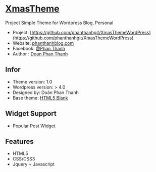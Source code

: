 # [XmasTheme](https://phanthanhblog.com)

Project Simple Theme for Wordpress Blog, Personal

* Project: [https://github.com/phanthanhgit/XmasThemeWordPress](https://github.com/phanthanhgit/XmasThemeWordPress)
* Website: [phanthanhblog.com](https://phanthanhblog.com)
* Facebook: [@Phan Thanh](https://fb.com/phanthanh.coder)
* Author : [Doan Phan Thanh](http://phanthanhblog.com)

## Infor
* Theme version: 1.0
* Wordpress version: > 4.0
* Designed by: Doãn Phan Thanh
* Base theme: [HTML5 Blank](http://html5blank.com)

## Widget Support
* Popular Post Widget

## Features
* HTML5
* CSS/CSS3
* Jquery + Javascript
